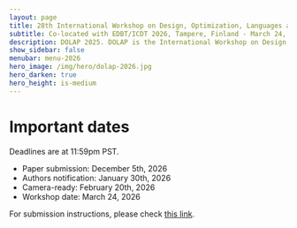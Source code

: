 ```yaml
---
layout: page
title: 28th International Workshop on Design, Optimization, Languages and Analytical Processing of Big Data
subtitle: Co-located with EDBT/ICDT 2026, Tampere, Finland - March 24, 2026
description: DOLAP 2025. DOLAP is the International Workshop on Design, Optimization, Languages and Analytical Processing of Big Data. The 28th edition of the workshop is co-located with the EDBT/ICDT 2026 conference and takes place in Tampere, Finland, on March 24, 2026. This page presents the important dates of DOLAP 2025.
show_sidebar: false
menubar: menu-2026
hero_image: /img/hero/dolap-2026.jpg
hero_darken: true
hero_height: is-medium
---
```


# Important dates

Deadlines are at 11:59pm PST.

- Paper submission: December 5th, 2026
- Authors notification: January 30th, 2026
- Camera-ready: February 20th, 2026 
- Workshop date: March 24, 2026

For submission instructions, please check [this link](/dolap-2026/call-for-papers#submission-instructions).
